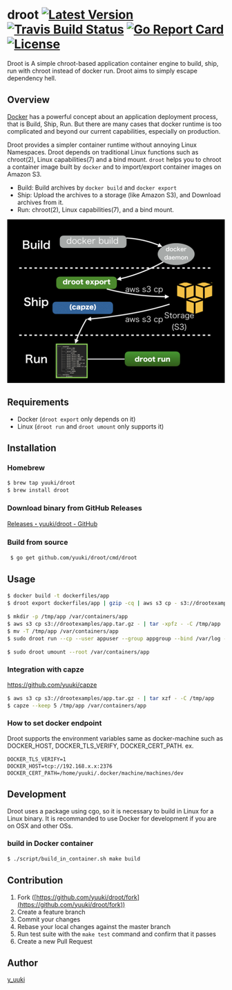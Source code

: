 droot  [![Latest Version](http://img.shields.io/github/release/yuuki/droot.svg?style=flat-square)](https://github.com/yuuki/droot/releases) [![Travis Build Status](https://travis-ci.org/yuuki/droot.svg?branch=master)](https://travis-ci.org/yuuki/droot) [![Go Report Card](https://goreportcard.com/badge/github.com/yuuki/droot)](https://goreportcard.com/report/github.com/yuuki/droot) [![License](http://img.shields.io/:license-mit-blue.svg)](http://doge.mit-license.org)
=====

Droot is A simple chroot-based application container engine to build, ship, run with chroot instead of docker run. Droot aims to simply escape dependency hell.

## Overview

[Docker](https://www.docker.com) has a powerful concept about an application deployment process, that is Build, Ship, Run. But there are many cases that docker runtime is too complicated and beyond our current capabilities, especially on production.

Droot provides a simpler container runtime without annoying Linux Namespaces. Droot depends on traditional Linux functions such as chroot(2), Linux capabilities(7) and a bind mount. `droot` helps you to chroot a container image built by `docker` and to import/export container images on Amazon S3.

- Build: Build archives by `docker build` and `docker export`
- Ship: Upload the archives to a storage (like Amazon S3), and Download archives from it.
- Run: chroot(2), Linux capabilities(7), and a bind mount.

![droot architecture](documentation/images/architecture.png)

## Requirements

- Docker (`droot export` only depends on it)
- Linux (`droot run` and `droot umount` only supports it)

## Installation

### Homebrew
```bash
$ brew tap yuuki/droot
$ brew install droot
```

### Download binary from GitHub Releases
[Releases・yuuki/droot - GitHub](https://github.com/yuuki/droot/releases)

### Build from source
```bash
 $ go get github.com/yuuki/droot/cmd/droot
```

## Usage

```bash
$ docker build -t dockerfiles/app
$ droot export dockerfiles/app | gzip -cq | aws s3 cp - s3://drootexamples/app.tar.gz
```

```bash
$ mkdir -p /tmp/app /var/containers/app
$ aws s3 cp s3://drootexamples/app.tar.gz - | tar -xpfz - -C /tmp/app
$ mv -T /tmp/app /var/containers/app
$ sudo droot run --cp --user appuser --group appgroup --bind /var/log --root /var/containers/app -- command
```

```bash
$ sudo droot umount --root /var/containers/app
```

### Integration with capze

https://github.com/yuuki/capze

```bash
$ aws s3 cp s3://drootexamples/app.tar.gz - | tar xzf - -C /tmp/app
$ capze --keep 5 /tmp/app /var/containers/app
```

### How to set docker endpoint

Droot supports the environment variables same as docker-machine such as DOCKER_HOST, DOCKER_TLS_VERIFY, DOCKER_CERT_PATH.
ex.
```
DOCKER_TLS_VERIFY=1
DOCKER_HOST=tcp://192.168.x.x:2376
DOCKER_CERT_PATH=/home/yuuki/.docker/machine/machines/dev
```

## Development

Droot uses a package using cgo, so it is necessary to build in Linux for a Linux binary.
It is recommanded to use Docker for development if you are on OSX and other OSs.

### build in Docker container

```bash
$ ./script/build_in_container.sh make build
```

## Contribution

1. Fork ([https://github.com/yuuki/droot/fork](https://github.com/yuuki/droot/fork))
1. Create a feature branch
1. Commit your changes
1. Rebase your local changes against the master branch
1. Run test suite with the `make test` command and confirm that it passes
1. Create a new Pull Request

## Author

[y_uuki](https://github.com/yuuki)
